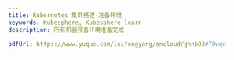 ```yaml
---
title: Kubernetes 集群搭建-准备环境
keywords: Kubesphere, Kubesphere learn
description: 所有机器预备环境准备完成

pdfUrl: https://www.yuque.com/leifengyang/oncloud/ghnb83#TOwqu
---
```

